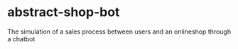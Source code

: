 # abstract-shop-bot
The simulation of a sales process between users and an onlineshop  through a chatbot
